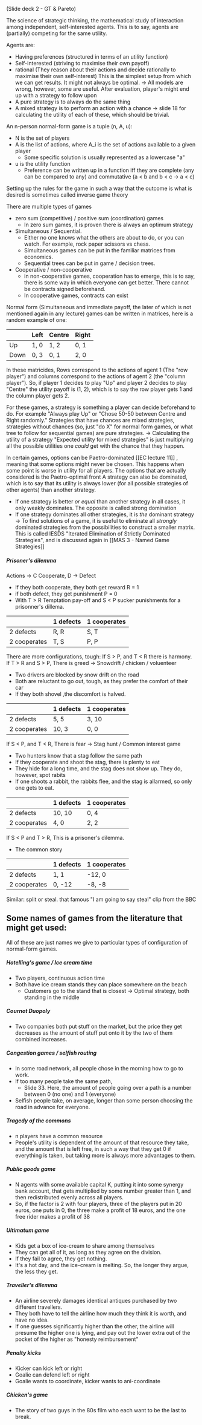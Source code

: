 (Slide deck 2 - GT & Pareto)

The science of strategic thinking, the mathematical study of interaction among independent, self-interested agents. This is to say, agents are (partially) competing for the same utility.

Agents are:
* Having preferences (structured in terms of an utility function)
* Self-interested (striving to maximise their own payoff)
* rational (They reason about their actions and decide rationally to maximise their own self-interest)
This is the simplest setup from which we can get results. It might not always be optimal.
-> All models are wrong, however, some are useful.
After evaluation, player's might end up with a strategy to follow upon
* A pure strategy is to always do the same thing
* A mixed strategy is to perform an action with a chance
-> slide 18 for calculating the utility of each of these, which should be trivial.

An n-person normal-form game is a tuple (n, A, u):
* N is the set of players
* A is the list of actions, where A_i is the set of actions available to a given player
    * Some specific solution is usually represented as a lowercase "a"
* u is the utility function
    * Preference can be written up in a function iff they are complete (any can be compared to any) and commutative (a < b and b < c -> a < c)

Setting up the rules for the game in such a way that the outcome is what is desired is sometimes called inverse game theory

There are multiple types of games
* zero sum (competitive) / positive sum (coordination) games
    * In zero sum games, it is proven there is always an optimum strategy
* Simultaneous / Sequential.
    * Either no one knows what the others are about to do, or you can watch. For example, rock paper scissors vs chess.
    * Simultaneous games can be put in the familiar matrices from economics.
    * Sequential trees can be put in game / decision trees.
* Cooperative / non-cooperative
    * in non-cooperative games, cooperation has to emerge, this is to say, there is some way in which everyone can get better. There cannot be contracts signed beforehand.
    * In cooperative games, contracts can exist


Normal form (Simultaneous and immediate payoff, the later of which is not mentioned again in any lecture) games can be written in matrices, here is a random example of one:

| | Left | Centre | Right | 
| --- | --- | --- | --- | 
| Up | 1, 0 | 1, 2 | 0, 1 | 
| Down | 0, 3 | 0, 1 | 2, 0 |

In these matricides,  Rows correspond to the actions of agent 1 (The "row player") and columns correspond to the actions of agent 2 (the "column player"). So, if player 1 decides to play "Up" and player 2 decides to play "Centre" the utility payoff is (1, 2), which is to say the row player gets 1 and the column player gets 2.

For these games, a strategy is something a player can decide beforehand to do. For example "Always play Up" or "Chose 50-50 between Centre and Right randomly." Strategies that have chances are mixed strategies, strategies without chances (so, just "do X" for normal form games, or what tree to follow for sequential games) are pure strategies.
-> Calculating the utility of a strategy "Expected utility for mixed strategies" is just multiplying all the possible utilities one *could* get with the chance that they happen.

In certain games, options can be Paetro-dominated [[EC lecture 11]] , meaning that some options might never be chosen. This happens when some point is worse in utility for all players. The options that are actually considered is the Paetro-optimal front
A strategy can also be dominated, which is to say that its utility is always lower (for all possible strategies of other agents) than another strategy.
* If one strategy is better *or equal* than another strategy in all cases, it only weakly dominates. The opposite is called strong domination
* If one strategy dominates all other strategies, it is *the* dominant strategy
-> To find solutions of a game, it is useful to eliminate all *strongly* dominated strategies from the possibilities to construct a smaller matrix. This is called IESDS "Iterated Elimination of Strictly Dominated Strategies", and is discussed again in [[MAS 3 - Named Game Strategies]]

##### Prisoner's dilemma
Actions -> C Cooperate, D -> Defect
* If they both cooperate, they both get reward R = 1
* if both defect, they get punishment P = 0
* With T > R Temptation pay-off and S < P sucker punishments for a prisonner's dillema.

| | 1 defects | 1 cooperates |
| --- | --- | --- |
| 2 defects | R, R | S, T |
| 2 cooperates | T, S | P, P |

There are more configurations, tough:
If S > P, and T < R there is harmony.
If T > R and S > P, There is greed -> Snowdrift / chicken / voluenteer
* Two drivers are blocked by snow drift on the road
* Both are reluctant to go out, tough, as they prefer the comfort of their car
* If they both shovel ,the discomfort is halved.

| | 1 defects | 1 cooperates |
| --- | --- | --- |
| 2 defects | 5, 5 | 3, 10 |
| 2 cooperates | 10, 3 | 0, 0 |

If S < P, and T < R, There is fear -> Stag hunt / Common interest game
* Two hunters know that a stag follow the same path
* If they cooperate and shoot the stag, there is plenty to eat
* They hide for a long time, and the stag does not show up. They do, however, spot rabits
* If one shoots a rabbit, the rabbits flee, and the stag is allarmed, so only one gets to eat.

| | 1 defects | 1 cooperates |
| --- | --- | --- |
| 2 defects | 10, 10 | 0, 4 |
| 2 cooperates | 4, 0 | 2, 2 |

If S < P and T > R, This is a prisoner's dilemma.
* The common story

| | 1 defects | 1 cooperates |
| --- | --- | --- |
| 2 defects | 1, 1 | -12, 0 |
| 2 cooperates | 0, -12 | -8, -8 |

Similar: split or steal. that famous "I am going to say steal" clip from the BBC

## Some names of games from the literature that might get used:
All of these are just names we give to particular types of configuration of normal-form games.

##### Hotelling's game / Ice cream time
* Two players, continuous action time
* Both have ice cream stands they can place somewhere on the beach
    * Customers go to the stand that is closest
-> Optimal strategy, both standing in the middle

##### Cournot Duopoly
* Two companies both put stuff on the market, but the price they get decreases as the amount of stuff put onto it by the two of them combined increases.

##### Congestion games / selfish routing
* In some road network, all people chose in the morning how to go to work.
* If too many people take the same path, 
    * Slide 33. Here, the amount of people going over a path is a number between 0 (no one) and 1 (everyone)
* Selfish people take, on average, longer than some person choosing the road in advance for everyone.

##### Tragedy of the commons
* n players have a common resource
* People's utility is dependent of the amount of that resource they take, and the amount that is left free, in such a way that they get 0 if everything is taken, but taking more is always more advantages to them. 

##### Public goods game
* N agents with some available capital K, putting it into some synergy bank account, that gets multiplied by some number greater than 1, and then redistributed evenly across all players.
* So, if the factor is 2 with four players, three of the players put in 20 euros, one puts in 0, the three make a profit of 18 euros, and the one free rider makes a profit of 38

##### Ultimatum game
* Kids get a box of ice-cream to share among themselves
* They can get all of it, as long as they agree on the division.
* If they fail to agree, they get nothing.
* It's a hot day, and the ice-cream is melting. So, the longer they argue, the less they get.

##### Traveller's dilemma
* An airline severely damages identical antiques purchased by two different travellers.
* They both have to tell the airline how much they think it is worth, and have no idea.
* If one guesses significantly higher than the other, the airline will presume the higher one is lying, and pay out the lower extra out of the pocket of the higher as "honesty reimbursement"

##### Penalty kicks
* Kicker can kick left or right
* Goalie can defend left or right
* Goalie wants to coordinate, kicker wants to ani-coordinate

##### Chicken's game
* The story of two guys in the 80s film who each want to be the last to break. 


